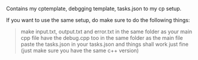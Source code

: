 Contains my cptemplate, debgging template, tasks.json to my cp setup.

If you want to use the same setup, do make sure to do the following things:
> make input.txt, output.txt and error.txt in the same folder as your main cpp file
> have the debug.cpp too in the same folder as the main file
> paste the tasks.json in your tasks.json and things shall work just fine (just make sure you have the same c++ version)

